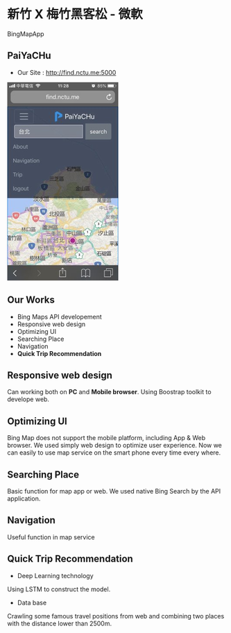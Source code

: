 新竹 X 梅竹黑客松 - 微軟
========================

BingMapApp

PaiYaCHu
-----------------------
- Our Site : http://find.nctu.me:5000
  
![image](https://github.com/CharlesYSH/BingMapApp/blob/master/demo1.jpg?raw=true)

Our Works
-----------------------
- Bing Maps API developement
- Responsive web design
- Optimizing UI 
- Searching Place
- Navigation
- **Quick Trip Recommendation**

Responsive web design
-----------------------
Can working both on **PC** and **Mobile browser**. Using Boostrap toolkit to develope web.

Optimizing UI
-----------------------
Bing Map does not support the mobile platform, including App & Web browser.
 We used simply web design to optimize user experience. Now we can easily to use map service on the smart phone every time every where.

Searching Place
-----------------------
Basic function for map app or web. We used native Bing Search by the API application.

Navigation
-----------------------
Useful function in map service

Quick Trip Recommendation
-----------------------
- Deep Learning technology

Using LSTM to construct the model.

- Data base

Crawling some famous travel positions from web and combining two places with the distance lower than 2500m.


